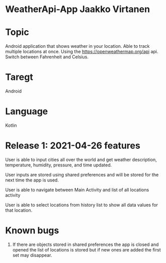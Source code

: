 # WeatherApi-App    Jaakko Virtanen

# Topic
Android application that shows weather in your location. Able to track multiple locations at once. Using the https://openweathermap.org/api api. Switch between Fahrenheit and Celsius. 

# Taregt
Android

# Language
Kotlin

# Release 1: 2021-04-26 features
User is able to input cities all over the world and get weather description, temperature, humidity, pressure, and time updated.

User inputs are stored using shared preferences and will be stored for the next time the app is used. 

User is able to navigate between Main Activity and list of all locations activity

User is able to select locations from history list to show all data values for that location.

# Known bugs
1. If there are objects stored in shared preferences the app is closed and opened the list of locations is stored but if new ones are added the first set may disappear.
